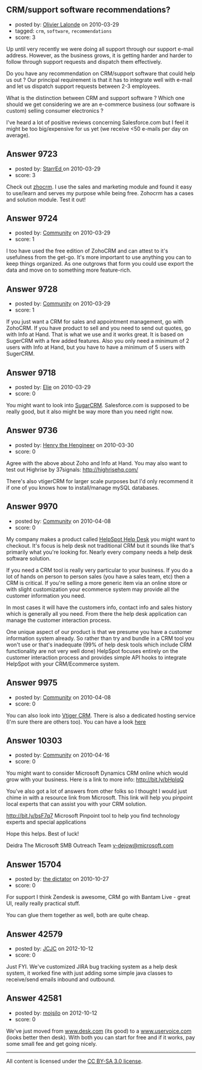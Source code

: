 ## CRM/support software recommendations?

- posted by: [Olivier Lalonde](https://stackexchange.com/users/-1/1030-olivier-lalonde) on 2010-03-29
- tagged: `crm`, `software`, `recommendations`
- score: 3

Up until very recently we were doing all support through our support e-mail address. However, as the business grows, it is getting harder and harder to follow through support requests and dispatch them effectively. 

Do you have any recommendation on CRM/support software that could help us out ? Our principal requirement is that it has to integrate well with e-mail and let us dispatch support requests between 2-3 employees.

What is the distinction between CRM and support software ? Which one should we get considering we are an e-commerce business (our software is custom) selling consumer electronics ?

I've heard a lot of positive reviews concerning Salesforce.com but I feel it might be too big/expensive for us yet (we receive <50 e-mails per day on average).


## Answer 9723

- posted by: [StarrEd ](https://stackexchange.com/users/-1/1729-starred) on 2010-03-29
- score: 3

<p>Check out <a href="http://www.zoho.com/crm/free-edition.html" rel="nofollow">zhocrm</a>.  I use the sales and marketing module and found it easy to use/learn and serves my purpose while being free.  Zohocrm has a cases and solution module.  Test it out!</p>



## Answer 9724

- posted by: [Community](https://stackexchange.com/users/-1/-1-community) on 2010-03-29
- score: 1

I too have used the free edition of ZohoCRM and can attest to it's usefulness from the get-go. It's more important to use anything you can to keep things organized. As one outgrows that form you could use export the data and move on to something more feature-rich.


## Answer 9728

- posted by: [Community](https://stackexchange.com/users/-1/-1-community) on 2010-03-29
- score: 1

If you just want a CRM for sales and appointment management, go with ZohoCRM.  If you have product to sell and you need to send out quotes, go with Info at Hand.  That is what we use and it works great.  It is based on SugerCRM with a few added features.  Also you only need a minimum of 2 users with Info at Hand, but you have to have a minimum of 5 users with SugerCRM.


## Answer 9718

- posted by: [Elie](https://stackexchange.com/users/-1/1752-elie) on 2010-03-29
- score: 0

<p>You might want to look into <a href="http://www.sugarcrm.com/crm/" rel="nofollow">SugarCRM</a>. Salesforce.com is supposed to be really good, but it also might be way more than you need right now.</p>



## Answer 9736

- posted by: [Henry the Hengineer](https://stackexchange.com/users/-1/1692-henry-the-hengineer) on 2010-03-30
- score: 0

Agree with the above about Zoho and Info at Hand. You may also want to test out Highrise by 37signals: http://highrisehq.com/ 

There's also vtigerCRM for larger scale purposes but I'd only recommend it if one of you knows how to install/manage mySQL databases.


## Answer 9970

- posted by: [Community](https://stackexchange.com/users/-1/-1-community) on 2010-04-08
- score: 0

<p>My company makes a product called <a href="http://www.helpspot.com" rel="nofollow">HelpSpot Help Desk</a> you might want to checkout. It's focus is help desk not traditional CRM but it sounds like that's primarily what you're looking for. Nearly every company needs a help desk software solution. </p>

<p>If you need a CRM tool is really very particular to your business. If you do a lot of hands on person to person sales (you have a sales team, etc) then a CRM is critical. If you're selling a more generic item via an online store or with slight customization your ecommerce system may provide all the customer information you need. </p>

<p>In most cases it will have the customers info, contact info and sales history which is generally all you need. From there the help desk application can manage the customer interaction process.</p>

<p>One unique aspect of our product is that we presume you have a customer information system already. So rather than try and bundle in a CRM tool you won't use or that's inadequate (99% of help desk tools which include CRM functionality are not very well done) HelpSpot focuses entirely on the customer interaction process and provides simple API hooks to integrate HelpSpot with your CRM/Ecommerce system.</p>



## Answer 9975

- posted by: [Community](https://stackexchange.com/users/-1/-1-community) on 2010-04-08
- score: 0

<p>You can also look into <a href="http://vtiger.com/" rel="nofollow">Vtiger CRM</a>. There is also a dedicated hosting service (I'm sure there are others too). You can have a look <a href="http://www.vtigerserver.com/" rel="nofollow">here</a></p>



## Answer 10303

- posted by: [Community](https://stackexchange.com/users/-1/-1-community) on 2010-04-16
- score: 0

You might want to consider Microsoft Dynamics CRM online which would grow with your business.  Here is a link to more info:  http://bit.ly/bHpIqQ 

You’ve also got a lot of answers from other folks so I thought I would just chime in with a resource link from Microsoft. This link will help you pinpoint local experts that can assist you with your CRM solution.

http://bit.ly/bsF7q7
Microsoft Pinpoint tool to help you find technology experts and special applications

Hope this helps. Best of luck!

Deidra
The Microsoft SMB Outreach Team
v-dejow@microsoft.com  




## Answer 15704

- posted by: [the dictator](https://stackexchange.com/users/-1/473-the-dictator) on 2010-10-27
- score: 0

For support I think Zendesk is awesome, CRM go with Bantam Live - great UI, really really practical stuff.

You can glue them together as well, both are quite cheap.


## Answer 42579

- posted by: [JCJC](https://stackexchange.com/users/-1/19743-jcjc) on 2012-10-12
- score: 0

Just FYI. We've customized JIRA bug tracking system as a help desk system, it worked fine with just adding some simple java classes to receive/send emails inbound and outbound.


## Answer 42581

- posted by: [mojsilo](https://stackexchange.com/users/-1/1826-mojsilo) on 2012-10-12
- score: 0

<p>We've just moved from <a href="http://www.desk.com" rel="nofollow">www.desk.com</a> (its good) to a <a href="http://www.uservoice.com" rel="nofollow">www.uservoice.com</a> (looks better then desk).
With both you can start for free and if it works, pay some small fee and get going nicely.</p>




---

All content is licensed under the [CC BY-SA 3.0 license](https://creativecommons.org/licenses/by-sa/3.0/).
